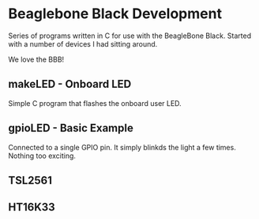 # Beaglebone Black Development

Series of programs written in C for use with the BeagleBone Black. Started with a number of devices I had sitting around.

We love the BBB!

## makeLED - Onboard LED

Simple C program that flashes the onboard user LED.

## gpioLED - Basic Example

Connected to a single GPIO pin. It simply blinkds the light a few times. Nothing too exciting.

## TSL2561

## HT16K33

